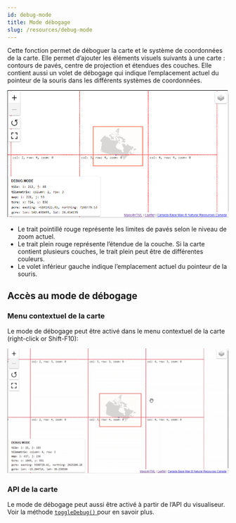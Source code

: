 ```yaml
---
id: debug-mode
title: Mode débogage
slug: /resources/debug-mode
---
```


Cette fonction permet de déboguer la carte et le système de coordonnées de la carte. Elle permet d’ajouter les éléments visuels suivants à une carte : contours de pavés, centre de projection et étendues des couches. Elle contient aussi un volet de débogage qui indique l’emplacement actuel du pointeur de la souris dans les différents systèmes de coordonnées.

![Carte en mode débogage](../assets/img/debug.png)

- Le trait pointillé rouge représente les limites de pavés selon le niveau de zoom actuel.
- Le trait plein rouge représente l’étendue de la couche. Si la carte contient plusieurs couches, le trait plein peut être de différentes couleurs.
- Le volet inférieur gauche indique l’emplacement actuel du pointeur de la souris.

## Accès au mode de débogage 

### Menu contextuel de la carte

Le mode de débogage peut être activé dans le menu contextuel de la carte (right-click or Shift-F10):

![La carte en mode débogage](../assets/img/toggle-debug.gif)


### API de la carte 

Le mode de débogage peut aussi être activé à partir de l’API du visualiseur. Voir la méthode [`toggleDebug()` ](../api/mapml-viewer-api.md#toggledebug) pour en savoir plus.
